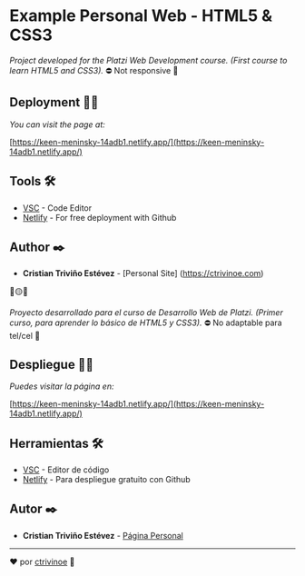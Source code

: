 # Example Personal Web - HTML5 & CSS3
_Project developed for the Platzi Web Development course. (First course to learn HTML5 and CSS3)._
⛔ Not responsive 📵

## Deployment 🚀🌐
_You can visit the page at:_

[https://keen-meninsky-14adb1.netlify.app/](https://keen-meninsky-14adb1.netlify.app/)

## Tools 🛠️

* [VSC](https://code.visualstudio.com/) - Code Editor
* [Netlify](https://www.netlify.com/) - For free deployment with Github

## Author ✒️

* **Cristian Triviño Estévez** - [Personal Site] (https://ctrivinoe.com)





🔴🟡🔴

_Proyecto desarrollado para el curso de Desarrollo Web de Platzi. (Primer curso, para aprender lo básico de HTML5 y CSS3)._
⛔ No adaptable para tel/cel 📵

## Despliegue 🚀🌐
_Puedes visitar la página en:_

[https://keen-meninsky-14adb1.netlify.app/](https://keen-meninsky-14adb1.netlify.app/)

## Herramientas 🛠️

* [VSC](https://code.visualstudio.com/) - Editor de código
* [Netlify](https://www.netlify.com/) - Para despliegue gratuito con Github

## Autor ✒️

* **Cristian Triviño Estévez** - [Página Personal](https://ctrivinoe.com)


---
❤️ por [ctrivinoe](https://github.com/ctrivinoe) 🍻

